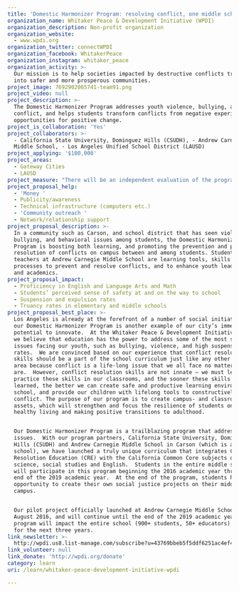 ```yaml
---
title: 'Domestic Harmonizer Program: resolving conflict, one middle school at a time'
organization_name: Whitaker Peace & Development Initiative (WPDI)
organization_description: Non-profit organization
organization_website:
  - www.wpdi.org
organization_twitter: connectWPDI
organization_facebook: WhitakerPeace
organization_instagram: whitaker_peace
organization_activity: >-
  Our mission is to help societies impacted by destructive conflicts transform
  into safer and more prosperous communities.
project_image: 7692902065741-team91.png
project_video: null
project_description: >-
  The Domestic Harmonizer Program addresses youth violence, bullying, and
  conflict, and helps students transform conflicts from negative experiences to
  opportunities for positive change.
project_is_collaboration: 'Yes'
project_collaborators: >-
  - California State University, Dominguez Hills (CSUDH), - Andrew Carnegie
  Middle School, - Los Angeles Unified School District (LAUSD)
project_applying: '$100,000'
project_areas:
  - Gateway Cities
  - LAUSD
project_measure: "There will be an independent evaluation of the program using qualitative and quantitative measures.  \nThe primary data collection methods and procedures include:\n-\tSurveys (a pre-test administered at the beginning of the year followed by a post-test administered at the end of the year)\n-\tInterview administered questionnaires\n-\tOpen-ended interviews\n-\tFocus group discussions\n-\tClassroom observations\n\nSecondary data collection methods and procedures include:\n-\tAnalysis of data collected from documents, reports, and records made available to CSUDH and WPDI such as attendance records, graduation rates, overall schools, administration data\n-\tCase studies conducted by teachers at the school of select youth.  Each teacher implementing the curriculum will select two students to specifically observe over the course of the year, noting any changes or important interactions that were spurred by the curriculum.  These case study notes will be short observational reports done at five times over the course of the year for each student.  The students’ names will not be provided and this will be anonymous data collection."
project_proposal_help:
  - 'Money '
  - Publicity/awareness
  - Technical infrastructure (computers etc.)
  - 'Community outreach '
  - Network/relationship support
project_proposal_description: >-
  In a community such as Carson, and school district that has seen violence,
  bullying, and behavioral issues among students, the Domestic Harmonizer
  Program is boosting both learning, and promoting the prevention and peaceful
  resolution of conflicts on campus between and among students. Students and
  teachers at Andrew Carnegie Middle School are learning tools, skills and
  processes to prevent and resolve conflicts, and to enhance youth leadership
  and academics.
project_proposal_impact:
  - Proficiency in English and Language Arts and Math
  - Students’ perceived sense of safety at and on the way to school
  - Suspension and expulsion rates
  - Truancy rates in elementary and middle schools
project_proposal_best_place: >-
  Los Angeles is already at the forefront of a number of social initiatives, and
  our Domestic Harmonizer Program is another example of our city’s immense
  potential to innovate.  At the Whitaker Peace & Development Initiative (WPDI),
  we believe that education has the power to address some of the most salient
  issues facing our youth, such as bullying, violence, and high suspension
  rates.  We are convinced based on our experience that conflict resolution
  skills should be a part of the school curriculum just like any other subject
  area because conflict is a life-long issue that we all face no matter who we
  are.  However, conflict resolution skills are not innate – we must learn and
  practice these skills in our classrooms, and the sooner these skills are
  learned, the better we can create safe and productive learning environments in
  school, and provide our children with lifelong tools to constructively address
  conflict. The purpose of our program is to create campus- and classroom-based
  assets, which will strengthen and focus the resilience of students onto
  healthy living and making positive transitions to adulthood.  


  Our Domestic Harmonizer Program is a trailblazing program that addresses these
  issues.  With our program partners, California State University, Dominguez
  Hills (CSUDH) and Andrew Carnegie Middle School in Carson (which is a LAUSD
  school), we have launched a truly unique curriculum that integrates Conflict
  Resolution Education (CRE) with the California Common Core subjects of math,
  science, social studies and English.  Students in the entire middle school
  will participate in this program beginning the 2016 academic year through the
  end of the 2019 academic year.  At the end of the program, students have an
  opportunity to create their own social justice projects on their middle school
  campus.


  Our pilot project officially launched at Andrew Carnegie Middle School in
  August 2016, and will continue until the end of the 2019 academic year. The
  program will impact the entire school (900+ students, 50+ educators) each year
  for the next three years.
link_newsletter: >-
  http://wpdi.us8.list-manage.com/subscribe?u=43769bbeb5f5ddf6251ac4ef4&id=fe76e61f14
link_volunteer: null
link_donate: 'http://wpdi.org/donate'
category: learn
uri: /learn/whitaker-peace-development-initiative-wpdi

---
```

